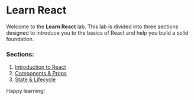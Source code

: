 # Learn React

Welcome to the **Learn React** lab. This lab is divided into three sections designed to introduce you to the basics of React and help you build a solid foundation.

### Sections:
1. [Introduction to React](01%20-%20Introduction%20to%20React/README.md)
2. [Components & Props](02%20-%20Components%20%26%20Props/README.md)
3. [State & Lifecycle](03%20-%20State%20%26%20Lifecycle/README.md)

Happy learning!
